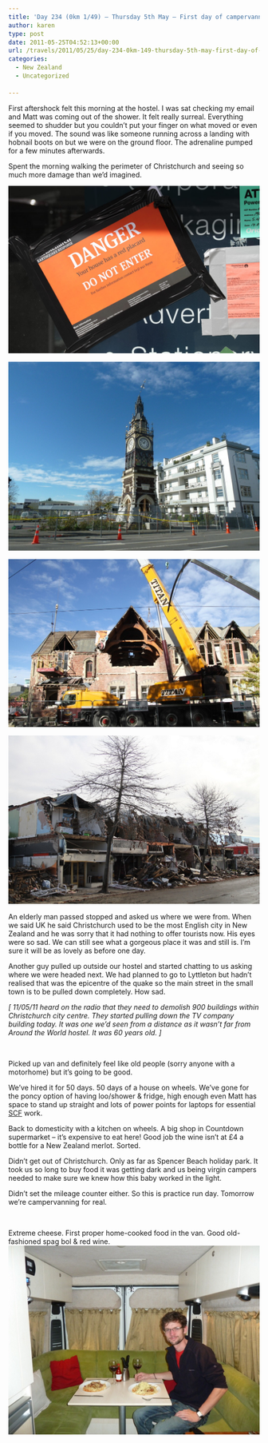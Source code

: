 ```yaml
---
title: 'Day 234 (0km 1/49) – Thursday 5th May – First day of campervanning around New Zealand (practice run)'
author: karen
type: post
date: 2011-05-25T04:52:13+00:00
url: /travels/2011/05/25/day-234-0km-149-thursday-5th-may-first-day-of-campervanning-around-new-zealand-practice-run/
categories:
  - New Zealand
  - Uncategorized

---
```

First aftershock felt this morning at the hostel. I was sat checking my email and Matt was coming out of the shower. It felt really surreal. Everything seemed to shudder but you couldn’t put your finger on what moved or even if you moved. The sound was like someone running across a landing with hobnail boots on but we were on the ground floor. The adrenaline pumped for a few minutes afterwards.

Spent the morning walking the perimeter of Christchurch and seeing so much more damage than we’d imagined. 

![](/travels-wp-content/uploads/2011/05/IMG_4883.jpg)

![](/travels-wp-content/uploads/2011/05/P1060127.jpg)

![](/travels-wp-content/uploads/2011/05/IMG_4857.jpg)

![](/travels-wp-content/uploads/2011/05/IMG_4878.jpg)

An elderly man passed stopped and asked us where we were from. When we said UK he said Christchurch used to be the most English city in New Zealand and he was sorry that it had nothing to offer tourists now. His eyes were so sad. We can still see what a gorgeous place it was and still is. I’m sure it will be as lovely as before one day.

Another guy pulled up outside our hostel and started chatting to us asking where we were headed next. We had planned to go to Lyttleton but hadn’t realised that was the epicentre of the quake so the main street in the small town is to be pulled down completely. How sad.

_[ 11/05/11 heard on the radio that they need to demolish 900 buildings within Christchurch city centre. They started pulling down the TV company building today. It was one we’d seen from a distance as it wasn’t far from Around the World hostel. It was 60 years old. ]_

&nbsp;

Picked up van and definitely feel like old people (sorry anyone with a motorhome) but it’s going to be good.

We’ve hired it for 50 days. 50 days of a house on wheels. We’ve gone for the poncy option of having loo/shower & fridge, high enough even Matt has space to stand up straight and lots of power points for laptops for essential [SCF](http://www.stolencamerafinder.com/) work.

Back to domesticity with a kitchen on wheels. A big shop in Countdown supermarket – it’s expensive to eat here! Good job the wine isn’t at £4 a bottle for a New Zealand merlot. Sorted.

Didn’t get out of Christchurch. Only as far as Spencer Beach holiday park. It took us so long to buy food it was getting dark and us being virgin campers needed to make sure we knew how this baby worked in the light. 

Didn’t set the mileage counter either. So this is practice run day. Tomorrow we’re campervanning for real.

&nbsp;

Extreme cheese. First proper home-cooked food in the van. Good old-fashioned spag bol & red wine.![](/travels-wp-content/uploads/2011/05/P1060146.jpg)
